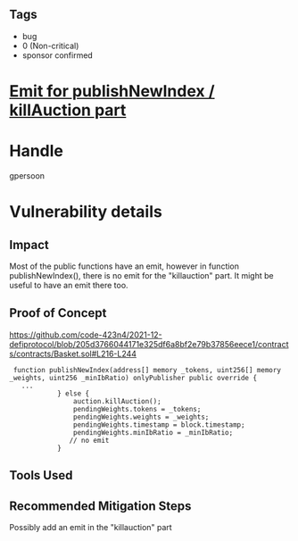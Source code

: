 ## Tags

- bug
- 0 (Non-critical)
- sponsor confirmed

# [Emit for publishNewIndex / killAuction part](https://github.com/code-423n4/2021-12-defiprotocol-findings/issues/32) 

# Handle

gpersoon


# Vulnerability details

## Impact
Most of the public functions have an emit, however in function publishNewIndex(), there is no emit for the "killauction" part.
It might be useful to have an emit there too.

## Proof of Concept
https://github.com/code-423n4/2021-12-defiprotocol/blob/205d3766044171e325df6a8bf2e79b37856eece1/contracts/contracts/Basket.sol#L216-L244

```JS
 function publishNewIndex(address[] memory _tokens, uint256[] memory _weights, uint256 _minIbRatio) onlyPublisher public override {
   ...
            } else {
                auction.killAuction();
                pendingWeights.tokens = _tokens;
                pendingWeights.weights = _weights;
                pendingWeights.timestamp = block.timestamp;
                pendingWeights.minIbRatio = _minIbRatio;
               // no emit
            }
```

## Tools Used

## Recommended Mitigation Steps
Possibly add an emit in the "killauction" part


